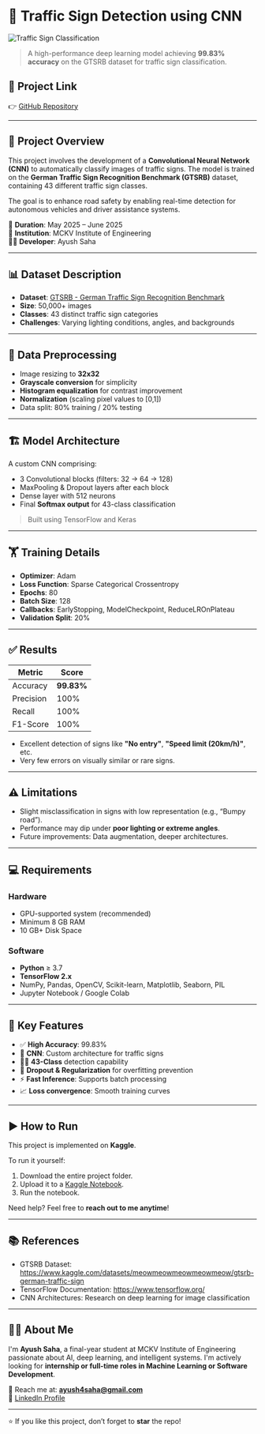 # 🚦 Traffic Sign Detection using CNN

![Traffic Sign Classification](https://upload.wikimedia.org/wikipedia/commons/1/16/UK_traffic_sign_602.svg.png)

> A high-performance deep learning model achieving **99.83% accuracy** on the GTSRB dataset for traffic sign classification.

## 🔗 Project Link

👉 [GitHub Repository](https://github.com/Ayushsaha004/Traffic-Sign-Detector-)

---

## 📌 Project Overview

This project involves the development of a **Convolutional Neural Network (CNN)** to automatically classify images of traffic signs. The model is trained on the **German Traffic Sign Recognition Benchmark (GTSRB)** dataset, containing 43 different traffic sign classes.

The goal is to enhance road safety by enabling real-time detection for autonomous vehicles and driver assistance systems.

📅 **Duration**: May 2025 – June 2025  
🏫 **Institution**: MCKV Institute of Engineering  
👨‍💻 **Developer**: Ayush Saha

---

## 📊 Dataset Description

- **Dataset**: [GTSRB - German Traffic Sign Recognition Benchmark](https://www.kaggle.com/datasets/meowmeowmeowmeowmeow/gtsrb-german-traffic-sign)
- **Size**: 50,000+ images
- **Classes**: 43 distinct traffic sign categories
- **Challenges**: Varying lighting conditions, angles, and backgrounds

---

## 🧹 Data Preprocessing

- Image resizing to **32x32**
- **Grayscale conversion** for simplicity
- **Histogram equalization** for contrast improvement
- **Normalization** (scaling pixel values to [0,1])
- Data split: 80% training / 20% testing

---

## 🏗️ Model Architecture

A custom CNN comprising:

- 3 Convolutional blocks (filters: 32 → 64 → 128)
- MaxPooling & Dropout layers after each block
- Dense layer with 512 neurons
- Final **Softmax output** for 43-class classification

> Built using TensorFlow and Keras

---

## 🏋️ Training Details

- **Optimizer**: Adam  
- **Loss Function**: Sparse Categorical Crossentropy  
- **Epochs**: 80  
- **Batch Size**: 128  
- **Callbacks**: EarlyStopping, ModelCheckpoint, ReduceLROnPlateau  
- **Validation Split**: 20%

---

## ✅ Results

| Metric     | Score    |
|------------|----------|
| Accuracy   | **99.83%** |
| Precision  | 100%     |
| Recall     | 100%     |
| F1-Score   | 100%     |

- Excellent detection of signs like **"No entry"**, **"Speed limit (20km/h)"**, etc.
- Very few errors on visually similar or rare signs.

---

## ⚠️ Limitations

- Slight misclassification in signs with low representation (e.g., “Bumpy road”).
- Performance may dip under **poor lighting or extreme angles**.
- Future improvements: Data augmentation, deeper architectures.

---

## 💻 Requirements

### Hardware
- GPU-supported system (recommended)
- Minimum 8 GB RAM
- 10 GB+ Disk Space

### Software
- **Python** ≥ 3.7
- **TensorFlow 2.x**
- NumPy, Pandas, OpenCV, Scikit-learn, Matplotlib, Seaborn, PIL
- Jupyter Notebook / Google Colab

---

## 🚀 Key Features

- ✅ **High Accuracy**: 99.83%
- 🧠 **CNN**: Custom architecture for traffic signs
- 🕵️‍♂️ **43-Class** detection capability
- 🔁 **Dropout & Regularization** for overfitting prevention
- ⚡ **Fast Inference**: Supports batch processing
- 📈 **Loss convergence**: Smooth training curves

---

## ▶️ How to Run

This project is implemented on **Kaggle**.

To run it yourself:

1. Download the entire project folder.
2. Upload it to a [Kaggle Notebook](https://www.kaggle.com/code).
3. Run the notebook.

Need help? Feel free to **reach out to me anytime**!

---

## 📚 References

- GTSRB Dataset: https://www.kaggle.com/datasets/meowmeowmeowmeowmeow/gtsrb-german-traffic-sign
- TensorFlow Documentation: https://www.tensorflow.org/
- CNN Architectures: Research on deep learning for image classification

---

## 🙋‍♂️ About Me

I'm **Ayush Saha**, a final-year student at MCKV Institute of Engineering passionate about AI, deep learning, and intelligent systems. I'm actively looking for **internship or full-time roles in Machine Learning or Software Development**.

📧 Reach me at: **ayush4saha@gmail.com**  
🔗 [LinkedIn Profile](https://www.linkedin.com/in/ayush-saha-668204300/)

---

⭐ If you like this project, don’t forget to **star** the repo!
